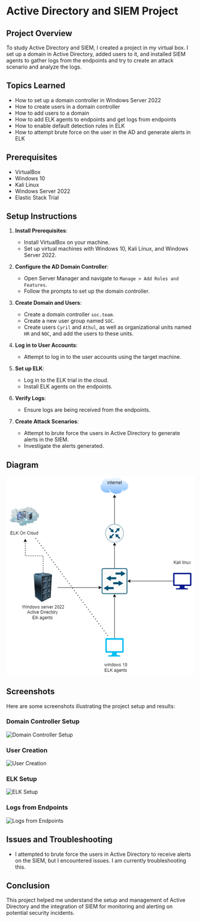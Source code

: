 # Active Directory and SIEM Project

## Project Overview

To study Active Directory and SIEM, I created a project in my virtual box. I set up a domain in Active Directory, added users to it, and installed SIEM agents to gather logs from the endpoints and try to create an attack scenario and analyze the logs.

## Topics Learned

- How to set up a domain controller in Windows Server 2022
- How to create users in a domain controller
- How to add users to a domain
- How to add ELK agents to endpoints and get logs from endpoints
- How to enable default detection rules in ELK
- How to attempt brute force on the user in the AD and generate alerts in ELK

## Prerequisites

- VirtualBox
- Windows 10
- Kali Linux
- Windows Server 2022
- Elastic Stack Trial

## Setup Instructions

1. **Install Prerequisites**:
   - Install VirtualBox on your machine.
   - Set up virtual machines with Windows 10, Kali Linux, and Windows Server 2022.

2. **Configure the AD Domain Controller**:
   - Open Server Manager and navigate to `Manage > Add Roles and Features`.
   - Follow the prompts to set up the domain controller.

3. **Create Domain and Users**:
   - Create a domain controller `soc.team`.
   - Create a new user group named `SOC`.
   - Create users `Cyril` and `Athul`, as well as organizational units named `HR` and `NOC`, and add the users to these units.

4. **Log in to User Accounts**:
   - Attempt to log in to the user accounts using the target machine.

5. **Set up ELK**:
   - Log in to the ELK trial in the cloud.
   - Install ELK agents on the endpoints.

6. **Verify Logs**:
   - Ensure logs are being received from the endpoints.

7. **Create Attack Scenarios**:
   - Attempt to brute force the users in Active Directory to generate alerts in the SIEM.
   - Investigate the alerts generated.

## Diagram

![Project Setup Diagram](https://github.com/Sanjulm10/ELK-project-/blob/23b0f6bc80fdb128642de89479ba1649472b696c/Untitled%20Diagram.drawio.png)

## Screenshots

Here are some screenshots illustrating the project setup and results:

### Domain Controller Setup

![Domain Controller Setup](screenshots/domain_controller_setup.png)

### User Creation

![User Creation](screenshots/user_creation.png)

### ELK Setup

![ELK Setup](screenshots/elk_setup.png)

### Logs from Endpoints

![Logs from Endpoints](screenshots/logs_from_endpoints.png)

## Issues and Troubleshooting

- I attempted to brute force the users in Active Directory to receive alerts on the SIEM, but I encountered issues. I am currently troubleshooting this.

## Conclusion

This project helped me understand the setup and management of Active Directory and the integration of SIEM for monitoring and alerting on potential security incidents.
